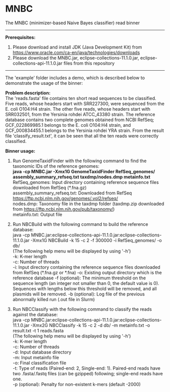 # MNBC

The MNBC (minimizer-based Naive Bayes classifier) read binner

*********************************************************************************************************  
<b>Prerequisites:</b>  
1. Please download and install JDK (Java Development Kit) from https://www.oracle.com/ca-en/java/technologies/downloads  
2. Please download the MNBC.jar, eclipse-collections-11.1.0.jar, eclipse-collections-api-11.1.0.jar files from this repository  
*********************************************************************************************************  

The 'example' folder includes a demo, which is described below to demonstrate the usage of the binner:

<b>Problem description:</b>  
The 'reads.fasta' file contains ten short read sequences to be classified. Five reads, whose headers start with SRR227300, were sequenced from the E. coli O104:H4 strain. The other five reads, whose headers start with SRR032501, from the Yersinia rohdei ATCC_43380 strain. The reference database contains two complete genomes obtained from NCBI RefSeq; GCF_022869985.1 belongs to the E. coli O104:H4 strain, and GCF_000834455.1 belongs to the Yersinia rohdei YRA strain. From the result file 'classify_result.txt', it can be seen that all the ten reads were correctly classified.

<b>Binner usage:</b>  
1. Run GenomeTaxidFinder with the following command to find the taxonomic IDs of the reference genomes:  
<b>java -cp MNBC.jar -Xmx1G GenomeTaxidFinder RefSeq_genomes/ assembly_summary_refseq.txt taxdmp/nodes.dmp metainfo.txt</b>  
RefSeq_genomes: Input directory containing reference sequence files downloaded from RefSeq (*.fna.gz)  
assembly_summary_refseq.txt: Downloaded from  RefSeq https://ftp.ncbi.nlm.nih.gov/genomes/.vol2/refseq/  
nodes.dmp: Taxonomy file in the taxdmp folder (taxdmp.zip downloaded from https://ftp.ncbi.nlm.nih.gov/pub/taxonomy/)  
metainfo.txt: Output file

2. Run NBCBuild with the following command to build the reference database:  
java -cp MNBC.jar:eclipse-collections-api-11.1.0.jar:eclipse-collections-11.1.0.jar -Xmx1G NBCBuild -k 15 -c 2 -f 300000 -i RefSeq_genomes/ -o db/  
(The following help menu will be displayed by using '-h')  
-k:	K-mer length  
-c:	Number of threads  
-i:	Input directory containing the reference sequence files downloaded from  RefSeq (*.fna.gz or *.fna)
-o: Existing output directory which is the reference database
-f (optional): The minimum threshold on the sequence length (an integer not smaller than 0, the default value is 0). Sequences with lengths below this threshold will be removed, and all plasmids will be removed.
-b (optional): Log file of the previous abnormally killed run (.out file in Slurm)

3. Run NBCClassify with the following command to classify the reads against the database:  
java -cp MNBC.jar:eclipse-collections-api-11.1.0.jar:eclipse-collections-11.1.0.jar -Xmx2G NBCClassify -k 15 -c 2 -d db/ -m metainfo.txt -o result.txt -t 1 reads.fasta  
(The following help menu will be displayed by using '-h')  
-k: K-mer length  
-c: Number of threads  
-d: Input database directory  
-m:	Input metainfo file  
-o:	Final classification file  
-t:	Type of reads (Paired-end: 2, Single-end: 1). Paired-end reads have two .fasta/.fastq files (can be gzipped) following; single-end reads have one.  
-p (optional): Penalty for non-existent k-mers (default -2000)
